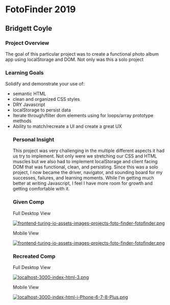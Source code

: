 <h1>FotoFinder 2019</h1>
<h2>Bridgett Coyle</h2>

<h3>Project Overview</h3>
<p>The goal of this particular project was to create a functional photo album app using localStorage and DOM. Not only was this a solo project  </p>
<h3>Learning Goals</h3>
<p>Solidify and demonstrate your use of:</p>
<ul>
  <li>semantic HTML</li>
  <li>clean and organized CSS styles</li>
  <li>DRY Javascript</li>
  <li>localStorage to persist data</li>
  <li>Iterate through/filter dom elements using for loops/array prototype methods</li>
  <liUnderstand the difference between the data model and how the data is displayed on the DOMli>
  <li>Ability to match/recreate a UI and create a great UX</li>

<h3>Personal Insight</h3>
<p>This project was very challenging in the multiple different aspects it had us try to implement. Not only were we stretching our CSS and HTML muscles but we also had to implement localStorage and client facing DOM that was functional, clean, and persisting. Since this was a solo project, I now became the driver, navigator, and sounding board for my successes, failures, and learning moments. While I'm getting much better at writing Javascript, I feel I have more room for growth and getting comfortable with it.  


<h3>Given Comp</h3>

Full Desktop View

[![frontend-turing-io-assets-images-projects-foto-finder-fotofinder.png](https://i.postimg.cc/g093LS6K/frontend-turing-io-assets-images-projects-foto-finder-fotofinder.png)](https://postimg.cc/DSgStc6W)


Mobile View 

[![frontend-turing-io-assets-images-projects-foto-finder-fotofinder.png](https://i.postimg.cc/zByHG4J7/frontend-turing-io-assets-images-projects-foto-finder-fotofinder.png)](https://postimg.cc/ygz8fQ33)

<h3>Recreated Comp</h3>

Full Desktop View

[![localhost-3000-index-html-3.png](https://i.postimg.cc/m2NHgvx3/localhost-3000-index-html-3.png)](https://postimg.cc/gnjJMB2r)

Mobile View

[![localhost-3000-index-html-i-Phone-6-7-8-Plus.png](https://i.postimg.cc/X73rmsZr/localhost-3000-index-html-i-Phone-6-7-8-Plus.png)](https://postimg.cc/Jt67Bc58)

